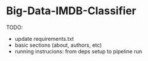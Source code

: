 # Big-Data-IMDB-Classifier

TODO:
- update requirements.txt
- basic sections (about, authors, etc)
- running instrucions: from deps setup to pipeline run
